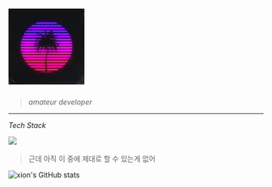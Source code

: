 # <img src="https://github.com/xion2664/xion2664/blob/main/original.gif" width="150px">

> *amateur developer*

___

*Tech Stack*

<img src="https://img.shields.io/badge/-3766AB?style=flat-square&logo=Python&logoColor=white"/>

> 근데 아직 이 중에 제대로 할 수 있는게 없어

![xion's GitHub stats](https://github-readme-stats.vercel.app/api?username=xion2664&theme=midnight-purple&show_icons=true)

